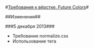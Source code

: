 #[Требования к вёрстке. Future Colors](http://futurecolors.github.io/css-requirements/)#

##Изменения##

###5 декабря 2013###

* Требование normalize.css
* Использование тега <p>
